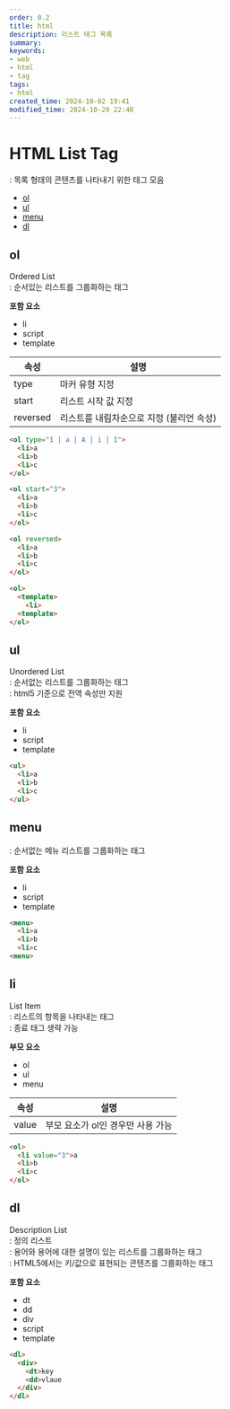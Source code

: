 ```yaml
---
order: 0.2
title: html
description: 리스트 태그 목록
summary:
keywords:
- web
- html
- tag
tags:
- html
created_time: 2024-10-02 19:41
modified_time: 2024-10-29 22:48
---
```


# HTML List Tag
: 목록 형태의 콘텐츠를 나타내기 위한 태그 모음

- [ol](#ol)
- [ul](#ul)
- [menu](#menu)
- [dl](#dl)



## ol
Ordered List  
: 순서있는 리스트를 그룹화하는 태그  

**포함 요소**   
- li
- script
- template


속성 | 설명
---|---
type     | 마커 유형 지정
start    | 리스트 시작 값 지정
reversed | 리스트를 내림차순으로 지정 (불리언 속성)


```html
<ol type="1 | a | A | i | I">
  <li>a
  <li>b
  <li>c
</ol>

<ol start="3">
  <li>a
  <li>b
  <li>c
</ol>

<ol reversed>
  <li>a
  <li>b
  <li>c
</ol>

<ol>
  <template>
    <li>
  <template>
</ol>
```



## ul
Unordered List  
: 순서없는 리스트를 그룹화하는 태그  
: html5 기준으로 전역 속성만 지원  

**포함 요소**   
- li
- script
- template


```html
<ul>
  <li>a
  <li>b
  <li>c
</ul>
```



## menu
: 순서없는 메뉴 리스트를 그룹화하는 태그  

**포함 요소**   
- li
- script
- template


```html
<menu>
  <li>a
  <li>b
  <li>c
<menu>
```



## li
List Item  
: 리스트의 항목을 나타내는 태그  
: 종료 태그 생략 가능

**부모 요소**   
- ol
- ul
- menu


속성 | 설명
---|---
value | 부모 요소가 ol인 경우만 사용 가능


```html
<ol>
  <li value="3">a
  <li>b
  <li>c
</ol>
```



## dl
Description List  
: 정의 리스트  
: 용어와 용어에 대한 설명이 있는 리스트를 그룹화하는 태그  
: HTML5에서는 키/값으로 표현되는 콘텐츠를 그룹화하는 태그  

**포함 요소**
- dt
- dd
- div
- script
- template


```html
<dl>
  <div>
    <dt>key
    <dd>vlaue
  </div>
</dl>
```